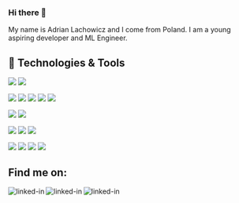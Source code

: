 ### Hi there 👋

My name is Adrian Lachowicz and I come from Poland. I am a young aspiring developer and ML Engineer.

## 🔧 Technologies & Tools
![](https://img.shields.io/badge/python-%230077B5.svg?&style=for-the-badge&logo=python&logoColor=white&labelColor=3776AB&color=3776AB)
![](https://img.shields.io/badge/c%2B%2B-%230077B5.svg?&style=for-the-badge&logo=c%2B%2B&logoColor=white&labelColor=3776AB&color=3776AB)

![](https://img.shields.io/badge/pytorch-%230077B5.svg?&style=for-the-badge&logo=pytorch&logoColor=white&labelColor=EE4C2C&color=EE4C2C)
![](https://img.shields.io/badge/tensorflow-%230077B5.svg?&style=for-the-badge&logo=tensorflow&logoColor=white&labelColor=FF6F00&color=FF6F00)
![](https://img.shields.io/badge/keras-%230077B5.svg?&style=for-the-badge&logo=keras&logoColor=white&labelColor=D55555&color=D55555)
![](https://img.shields.io/badge/numpy-%230077B5.svg?&style=for-the-badge&logo=numpy&logoColor=white&labelColor=013243&color=013243)
![](https://img.shields.io/badge/pandas-%230077B5.svg?&style=for-the-badge&logo=pandas&logoColor=white&labelColor=150458&color=150458)

![](https://img.shields.io/badge/pycharm-%230077B5.svg?&style=for-the-badge&logo=pycharm&logoColor=white&labelColor=000000&color=000000)
![](https://img.shields.io/badge/visual%20studio%20code-%230077B5.svg?&style=for-the-badge&logo=visualstudiocode&logoColor=white&labelColor=007ACC&color=007ACC)

![](https://img.shields.io/badge/basecamp-%230077B5.svg?&style=for-the-badge&logo=basecamp&logoColor=white&labelColor=1D2D35&color=1D2D35)
![](https://img.shields.io/badge/slack-%230077B5.svg?&style=for-the-badge&logo=slack&logoColor=white&labelColor=4A154B&color=4A154B)
![](https://img.shields.io/badge/discord-%230077B5.svg?&style=for-the-badge&logo=discord&logoColor=white&labelColor=5865F2&color=5865F2)

![](https://img.shields.io/badge/bash-%230077B5.svg?&style=for-the-badge&logo=gnubash&logoColor=white&labelColor=000000&color=000000)
![](https://img.shields.io/badge/git-%230077B5.svg?&style=for-the-badge&logo=git&logoColor=white&labelColor=F05832&color=F05832)
![](https://img.shields.io/badge/anaconda-%230077B5.svg?&style=for-the-badge&logo=anaconda&logoColor=white&labelColor=44A833&color=44A833)
![](https://img.shields.io/badge/docker-%230077B5.svg?&style=for-the-badge&logo=docker&logoColor=white&labelColor=2496ED&color=2496ED)

## Find me on:

[<img align="left" alt="linked-in" src="https://img.shields.io/badge/linkedin-%230077B5.svg?&style=for-the-badge&logo=linkedin&logoColor=white"/>](https://www.linkedin.com/in/adrianlachowicz/)
[<img align="left" alt="linked-in" src="https://img.shields.io/badge/facebook-%230077B5.svg?&style=for-the-badge&logo=facebook&logoColor=white&labelColor=1877F2&color=1877F2"/>](https://www.facebook.com/adrian.lachowicz.79)
[<img align="left" alt="linked-in" src="https://img.shields.io/badge/codewars-%230077B5.svg?&style=for-the-badge&logo=codewars&logoColor=white&labelColor=B1361E&color=B1361E"/>](https://www.codewars.com/users/ofevy)
